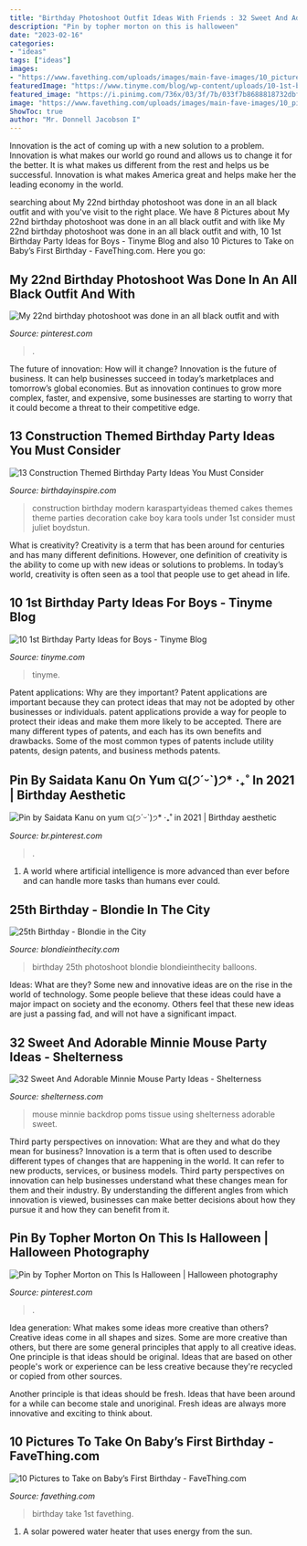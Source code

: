 ```yaml
---
title: "Birthday Photoshoot Outfit Ideas With Friends : 32 Sweet And Adorable Minnie Mouse Party Ideas"
description: "Pin by topher morton on this is halloween"
date: "2023-02-16"
categories:
- "ideas"
tags: ["ideas"]
images:
- "https://www.favething.com/uploads/images/main-fave-images/10_pictures_to_take_on_baby_s_first_birthday-2.jpg"
featuredImage: "https://www.tinyme.com/blog/wp-content/uploads/10-1st-birthday-party-ideas-for-boys/10-1st-Birthday-Party-Ideas-for-Boys-1.jpg"
featured_image: "https://i.pinimg.com/736x/03/3f/7b/033f7b8688818732dbfaf41c92f306e4.jpg"
image: "https://www.favething.com/uploads/images/main-fave-images/10_pictures_to_take_on_baby_s_first_birthday-2.jpg"
ShowToc: true
author: "Mr. Donnell Jacobson I"
---
```



Innovation is the act of coming up with a new solution to a problem. Innovation is what makes our world go round and allows us to change it for the better. It is what makes us different from the rest and helps us be successful. Innovation is what makes America great and helps make her the leading economy in the world.

	

		
searching about My 22nd birthday photoshoot was done in an all black outfit and with you've visit to the right place. We have 8 Pictures about My 22nd birthday photoshoot was done in an all black outfit and with like My 22nd birthday photoshoot was done in an all black outfit and with, 10 1st Birthday Party Ideas for Boys - Tinyme Blog and also 10 Pictures to Take on Baby’s First Birthday - FaveThing.com. Here you go:
		
    
## My 22nd Birthday Photoshoot Was Done In An All Black Outfit And With

<img loading=lazy src="https://i.pinimg.com/736x/73/e5/27/73e527ba616f4d9a91985e7a8b2fd38d.jpg" onerror="this.onerror=null;this.src='https://tse1.mm.bing.net/th?id=OIP.9EmkrxTHeSzl2DYy2c2dpgHaLF&amp;pid=15.1';" alt="My 22nd birthday photoshoot was done in an all black outfit and with">

_Source: pinterest.com_

>. 

	

The future of innovation: How will it change?
Innovation is the future of business. It can help businesses succeed in today’s marketplaces and tomorrow’s global economies. But as innovation continues to grow more complex, faster, and expensive, some businesses are starting to worry that it could become a threat to their competitive edge.

    
## 13 Construction Themed Birthday Party Ideas You Must Consider

<img loading=lazy src="https://birthdayinspire.com/wp-content/uploads/2016/11/clip_image002_thumb-1.jpg" onerror="this.onerror=null;this.src='https://tse4.mm.bing.net/th?id=OIP.i2YfYM4kmlTTwfBlJlJC9wAAAA&amp;pid=15.1';" alt="13 Construction Themed Birthday Party Ideas You Must Consider">

_Source: birthdayinspire.com_

>construction birthday modern karaspartyideas themed cakes themes theme parties decoration cake boy kara tools under 1st consider must juliet boydstun. 

	

What is creativity?
Creativity is a term that has been around for centuries and has many different definitions. However, one definition of creativity is the ability to come up with new ideas or solutions to problems. In today’s world, creativity is often seen as a tool that people use to get ahead in life.

    
## 10 1st Birthday Party Ideas For Boys - Tinyme Blog

<img loading=lazy src="https://www.tinyme.com/blog/wp-content/uploads/10-1st-birthday-party-ideas-for-boys/10-1st-Birthday-Party-Ideas-for-Boys-1.jpg" onerror="this.onerror=null;this.src='https://tse4.mm.bing.net/th?id=OIP.1kHzk0fs6C5dvvbpsW19iwHaLJ&amp;pid=15.1';" alt="10 1st Birthday Party Ideas for Boys - Tinyme Blog">

_Source: tinyme.com_

>tinyme. 

	

Patent applications: Why are they important?
Patent applications are important because they can protect ideas that may not be adopted by other businesses or individuals. patent applications provide a way for people to protect their ideas and make them more likely to be accepted. There are many different types of patents, and each has its own benefits and drawbacks. Some of the most common types of patents include utility patents, design patents, and business methods patents.

    
## Pin By Saidata Kanu On Yum ଘ(੭ˊᵕˋ)੭* ‧₊˚ In 2021 | Birthday Aesthetic

<img loading=lazy src="https://i.pinimg.com/736x/50/f1/cd/50f1cd0b547c952b512e6f98b416082b.jpg" onerror="this.onerror=null;this.src='https://tse4.mm.bing.net/th?id=OIP.iFlZYrpiosL1RTX2msHSwgHaJZ&amp;pid=15.1';" alt="Pin by Saidata Kanu on yum ଘ(੭ˊᵕˋ)੭* ‧₊˚ in 2021 | Birthday aesthetic">

_Source: br.pinterest.com_

>. 

	

1. A world where artificial intelligence is more advanced than ever before and can handle more tasks than humans ever could. 

    
## 25th Birthday - Blondie In The City

<img loading=lazy src="http://www.blondieinthecity.com/wp-content/uploads/2016/10/25th-Birthday-11.jpg" onerror="this.onerror=null;this.src='https://tse2.mm.bing.net/th?id=OIP.tBDnpyzQhETpFuZv8Io0kgHaLH&amp;pid=15.1';" alt="25th Birthday - Blondie in the City">

_Source: blondieinthecity.com_

>birthday 25th photoshoot blondie blondieinthecity balloons. 

	

Ideas: What are they?
Some new and innovative ideas are on the rise in the world of technology. Some people believe that these ideas could have a major impact on society and the economy. Others feel that these new ideas are just a passing fad, and will not have a significant impact.

    
## 32 Sweet And Adorable Minnie Mouse Party Ideas - Shelterness

<img loading=lazy src="https://i.shelterness.com/2016/10/09-Minnie-Mouse-backdrop-using-tissue-poms.jpg" onerror="this.onerror=null;this.src='https://tse1.mm.bing.net/th?id=OIP.cJSTBNBj-DpKAd9a2TcXNwHaLH&amp;pid=15.1';" alt="32 Sweet And Adorable Minnie Mouse Party Ideas - Shelterness">

_Source: shelterness.com_

>mouse minnie backdrop poms tissue using shelterness adorable sweet. 

	

Third party perspectives on innovation: What are they and what do they mean for business?
Innovation is a term that is often used to describe different types of changes that are happening in the world. It can refer to new products, services, or business models. Third party perspectives on innovation can help businesses understand what these changes mean for them and their industry. By understanding the different angles from which innovation is viewed, businesses can make better decisions about how they pursue it and how they can benefit from it.

    
## Pin By Topher Morton On This Is Halloween | Halloween Photography

<img loading=lazy src="https://i.pinimg.com/736x/03/3f/7b/033f7b8688818732dbfaf41c92f306e4.jpg" onerror="this.onerror=null;this.src='https://tse1.mm.bing.net/th?id=OIP.UbkoS_3MxtxsOXU4ZNonOAHaLD&amp;pid=15.1';" alt="Pin by Topher Morton on This Is Halloween | Halloween photography">

_Source: pinterest.com_

>. 

	

Idea generation: What makes some ideas more creative than others?
Creative ideas come in all shapes and sizes. Some are more creative than others, but there are some general principles that apply to all creative ideas.
One principle is that ideas should be original. Ideas that are based on other people's work or experience can be less creative because they're recycled or copied from other sources.

Another principle is that ideas should be fresh. Ideas that have been around for a while can become stale and unoriginal. Fresh ideas are always more innovative and exciting to think about.

    
## 10 Pictures To Take On Baby’s First Birthday - FaveThing.com

<img loading=lazy src="https://www.favething.com/uploads/images/main-fave-images/10_pictures_to_take_on_baby_s_first_birthday-2.jpg" onerror="this.onerror=null;this.src='https://tse1.mm.bing.net/th?id=OIP.rmIb57mqCoQDzlwpd3Q-zwHaKX&amp;pid=15.1';" alt="10 Pictures to Take on Baby’s First Birthday - FaveThing.com">

_Source: favething.com_

>birthday take 1st favething. 

	

1. A solar powered water heater that uses energy from the sun.

